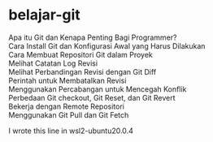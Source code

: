 # belajar-git

Apa itu Git dan Kenapa Penting Bagi Programmer?<br>
Cara Install Git dan Konfigurasi Awal yang Harus Dilakukan<br>
Cara Membuat Repositori Git dalam Proyek<br>
Melihat Catatan Log Revisi<br>
Melihat Perbandingan Revisi dengan Git Diff<br>
Perintah untuk Membatalkan Revisi<br>
Menggunakan Percabangan untuk Mencegah Konflik<br>
Perbedaan Git checkout, Git Reset, dan Git Revert<br>
Bekerja dengan Remote Repositori<br>
Menggunakan Git Pull dan Git Fetch<br>

I wrote this line in wsl2-ubuntu20.0.4
